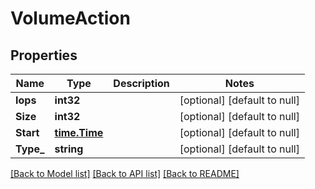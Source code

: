 # VolumeAction

## Properties
Name | Type | Description | Notes
------------ | ------------- | ------------- | -------------
**Iops** | **int32** |  | [optional] [default to null]
**Size** | **int32** |  | [optional] [default to null]
**Start** | [**time.Time**](time.Time.md) |  | [optional] [default to null]
**Type_** | **string** |  | [optional] [default to null]

[[Back to Model list]](../README.md#documentation-for-models) [[Back to API list]](../README.md#documentation-for-api-endpoints) [[Back to README]](../README.md)


